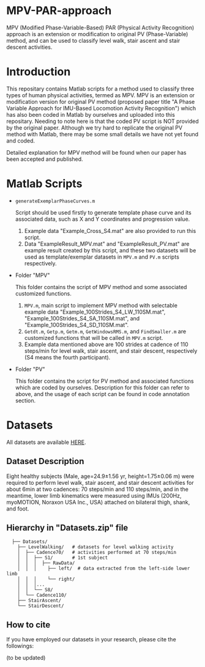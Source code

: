 # MPV-PAR-approach
MPV (Modified Phase-Variable-Based) PAR (Physical Activity Recognition) approach is an extension or modification to original PV (Phase-Variable) method, and can be used to classify level walk, stair ascent and stair descent activities.

# Introduction
This repositary contains Matlab scripts for a method used to classify three types of human physical activities, termed as MPV. MPV is an extension or modification version for original PV method (proposed paper title "A Phase Variable Approach for IMU-Based Locomotion Activity Recognition") which has also been coded in Matlab by ourselves and uploaded into this repositary. Needing to note here is that the coded PV script is NOT provided by the original paper. Although we try hard to replicate the original PV method with Matlab, there may be some small details we have not yet found and coded.

Detailed explanation for MPV method will be found when our paper has been accepted and published.

# Matlab Scripts
- `generateExemplarPhaseCurves.m`
  
  Script should be used firstly to generate template phase curve and its associated data, such as X and Y coordinates and progression value.
  
  1. Example data "Example_Cross_S4.mat" are also provided to run this script.
  2. Data "ExampleResult_MPV.mat" and "ExampleResult_PV.mat" are example result created by this script, and these two datasets will be used as template/exemplar datasets in `MPV.m` and `PV.m` scripts respectively.
  
- Folder "MPV"
  
  This folder contains the script of MPV method and some associated customized functions.
 
  1. `MPV.m`, main script to implement MPV method with selectable example data "Example_100Strides_S4_LW_110SM.mat", "Example_100Strides_S4_SA_110SM.mat", and "Example_100Strides_S4_SD_110SM.mat".
  2. `Getdt.m`, `Getp.m`, `Getm.m`, `GetWindowsRMS.m`, and `FindSmaller.m` are customized functions that will be called in `MPV.m` script.
  3. Example data mentioned above are 100 strides at cadence of 110 steps/min for level walk, stair ascent, and stair descent, respectively (S4 means the fourth participant).
  
- Folder "PV"
  
  This folder contains the script for PV method and associated functions which are coded by ourselves. Description for this folder can refer to above, and the usage of each script can be found in code annotation section.
  
# Datasets

All datasets are available [HERE](https://drive.google.com/file/d/1CpJeLDZyIwGwURNUzSBTFcWbvt5LNOjE/view?usp=sharing).

## Dataset Description

Eight healthy subjects (Male, age=24.9±1.56 yr, height=1.75±0.06 m) were required to perform level walk, stair ascent, and stair descent activities for about 6min at two cadences: 70 steps/min and 110 steps/min, and in the meantime, lower limb kinematics were measured using IMUs (200Hz, myoMOTION, Noraxon USA Inc., USA) attached on bilateral thigh, shank, and foot.

## Hierarchy in "Datasets.zip" file

```
  ├── Datasets/
    ├── LevelWalking/   # datasets for level walking activity
    │  ├── Cadence70/   # activities performed at 70 steps/min
    │  │  ├── S1/       # 1st subject
    │  │  │  ├── RawData/  
    │  │  │    ├── left/  # data extracted from the left-side lower limb
    │  │  │    └── right/
    │  │  │...
    │  │  └── S8/
    │  └── Cadence110/
    ├── StairAscent/
    └── StairDescent/
```

## How to cite
If you have employed our datasets in your research, please cite the followings:

(to be updated)
